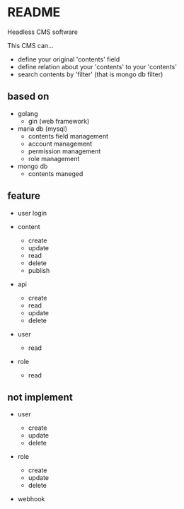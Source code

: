 # README

Headless CMS software

This CMS can...
- define your original 'contents' field
- define relation about your 'contents' to your 'contents'
- search contents by 'filter' (that is mongo db filter)

## based on
- golang
  - gin (web framework)
- maria db (mysql)
  - contents field management
  - account management
  - permission management
  - role management
- mongo db
  - contents maneged
  
## feature

- user login

- content
  - create
  - update
  - read
  - delete
  - publish
  
- api
  - create
  - read
  - update
  - delete

- user
  - read

- role
  - read

## not implement
- user
  - create
  - update
  - delete
  
- role
  - create
  - update
  - delete

- webhook
